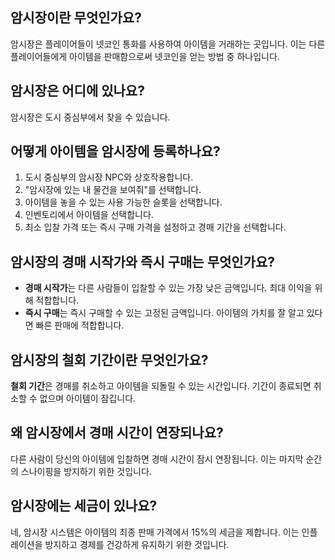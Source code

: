 ## 암시장이란 무엇인가요?
암시장은 플레이어들이 넷코인 통화를 사용하여 아이템을 거래하는 곳입니다. 이는 다른 플레이어들에게 아이템을 판매함으로써 넷코인을 얻는 방법 중 하나입니다.

## 암시장은 어디에 있나요?
암시장은 도시 중심부에서 찾을 수 있습니다.

## 어떻게 아이템을 암시장에 등록하나요?
1. 도시 중심부의 암시장 NPC와 상호작용합니다.
2. "암시장에 있는 내 물건을 보여줘"를 선택합니다.
3. 아이템을 놓을 수 있는 사용 가능한 슬롯을 선택합니다.
4. 인벤토리에서 아이템을 선택합니다.
5. 최소 입찰 가격 또는 즉시 구매 가격을 설정하고 경매 기간을 선택합니다.

## 암시장의 경매 시작가와 즉시 구매는 무엇인가요?
- **경매 시작가**는 다른 사람들이 입찰할 수 있는 가장 낮은 금액입니다. 최대 이익을 위해 적합합니다.
- **즉시 구매**는 즉시 구매할 수 있는 고정된 금액입니다. 아이템의 가치를 잘 알고 있다면 빠른 판매에 적합합니다.

## 암시장의 철회 기간이란 무엇인가요?
**철회 기간**은 경매를 취소하고 아이템을 되돌릴 수 있는 시간입니다. 기간이 종료되면 취소할 수 없으며 아이템이 잠깁니다.

## 왜 암시장에서 경매 시간이 연장되나요?
다른 사람이 당신의 아이템에 입찰하면 경매 시간이 잠시 연장됩니다. 이는 마지막 순간의 스나이핑을 방지하기 위한 것입니다.

## 암시장에는 세금이 있나요?
네, 암시장 시스템은 아이템의 최종 판매 가격에서 15%의 세금을 제합니다. 이는 인플레이션을 방지하고 경제를 건강하게 유지하기 위한 것입니다.
